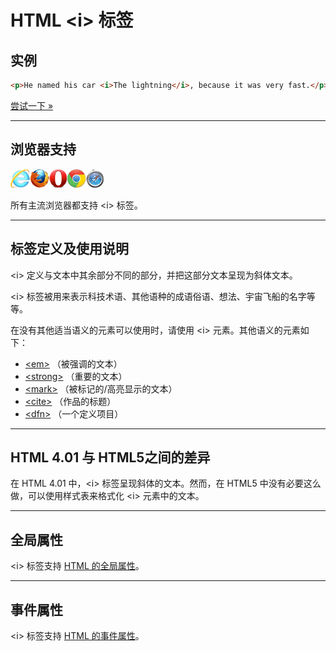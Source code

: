 # HTML &lt;i&gt; 标签

## 实例

```HTML
<p>He named his car <i>The lightning</i>, because it was very fast.</p>
```

[尝试一下 »](http://www.runoob.com/try/try.php?filename=tryhtml5_i)

--------

## 浏览器支持

![Internet Explorer](images/compatible_ie.gif)![Firefox](images/compatible_firefox.gif)![Opera](images/compatible_opera.gif)![Google Chrome](images/compatible_chrome.gif)![Safari](images/compatible_safari.gif)

所有主流浏览器都支持 &lt;i&gt; 标签。

--------

## 标签定义及使用说明

&lt;i&gt; 定义与文本中其余部分不同的部分，并把这部分文本呈现为斜体文本。

&lt;i&gt; 标签被用来表示科技术语、其他语种的成语俗语、想法、宇宙飞船的名字等等。

在没有其他适当语义的元素可以使用时，请使用 &lt;i&gt; 元素。其他语义的元素如下：

 * [&lt;em&gt;](060_tag-em.md) （被强调的文本）
 * [&lt;strong&gt;](117_tag-strong.md) （重要的文本）
 * [&lt;mark&gt;](087_tag-mark.md) （被标记的/高亮显示的文本）
 * [&lt;cite&gt;](045_tag-cite.md) （作品的标题）
 * [&lt;dfn&gt;](054_tag-dfn.md) （一个定义项目）

--------

## HTML 4.01 与 HTML5之间的差异

在 HTML 4.01 中，&lt;i&gt; 标签呈现斜体的文本。然而，在 HTML5 中没有必要这么做，可以使用样式表来格式化 &lt;i&gt; 元素中的文本。

--------

## 全局属性

&lt;i&gt; 标签支持 [HTML 的全局属性](003_ref-standardattributes.md)。

--------

## 事件属性

&lt;i&gt; 标签支持 [HTML 的事件属性](004_ref-eventattributes.md)。

